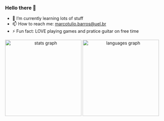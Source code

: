 ### Hello there 👋

- 🌱 I’m currently learning lots of stuff
- 📫 How to reach me: marcotulio.barros@uel.br
- ⚡ Fun fact: LOVE playing games and pratice guitar on free time

<div align="center">
  <img src="https://github-readme-stats.vercel.app/api?hide_title=false&hide_rank=false&show_icons=true&include_all_commits=true&count_private=true&disable_animations=false&theme=midnight-purple&locale=en&hide_border=true&username=marcotuiio" height="250" alt="stats graph"  />
  <img src="https://github-readme-stats.vercel.app/api/top-langs?locale=en&hide_title=false&layout=compact&card_width=320&langs_count=12&theme=midnight-purple&hide_border=true&username=marcotuiio" height="250" alt="languages graph"  />
</div>

